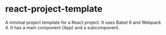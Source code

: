 # react-project-template
A minimal project template for a React project. It uses Babel 6 and Webpack 4. It has a main component (App) and a subcomponent.
